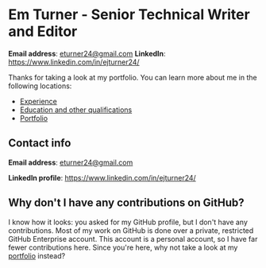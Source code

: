 # Em Turner - Senior Technical Writer and Editor

**Email address**: eturner24@gmail.com
**LinkedIn**: https://www.linkedin.com/in/ejturner24/

Thanks for taking a look at my portfolio. You can learn more about me in the following locations:
- [Experience](resume.md)
- [Education and other qualifications](education-other.md)
- [Portfolio](Portfolio.md)

## Contact info

**Email address**: eturner24@gmail.com

**LinkedIn profile**: https://www.linkedin.com/in/ejturner24/

## Why don't I have any contributions on GitHub?

I know how it looks: you asked for my GitHub profile, but I don't have any contributions. Most of my work on GitHub is done over a private, restricted GitHub Enterprise account. This account is a personal account, so I have far fewer contributions here. Since you're here, why not take a look at my [portfolio](portfolio.md) instead?
